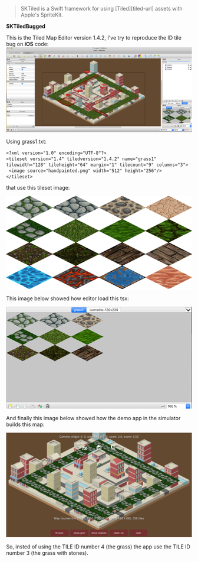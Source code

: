 > SKTiled is a Swift framework for using [Tiled][tiled-url] assets with Apple's SpriteKit.


**SKTiledBugged**

This is the Tiled Map Editor version 1.4.2, I've try to reproduce the ID tile bug on **iOS** code:
![editor](editor.png) 

Using grass1.txt:

```
<?xml version="1.0" encoding="UTF-8"?>
<tileset version="1.4" tiledversion="1.4.2" name="grass1" tilewidth="128" tileheight="64" margin="1" tilecount="9" columns="3">
 <image source="handpainted.png" width="512" height="256"/>
</tileset>
```
that use this tileset image:

![tilesetimage](Assets/handpainted.png) 

This image below showed how editor load this tsx:

![tsx](tsx.png) 

And finally this image below showed how the demo app in the simulator builds this map:

![simulator](simulator.png) 

So, insted of using the TILE ID number 4 (the grass) the app use the TILE ID number 3 (the grass with stones).

